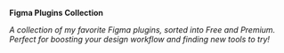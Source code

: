**Figma Plugins Collection**

*A collection of my favorite Figma plugins, sorted into Free and Premium. Perfect for boosting your design workflow and finding new tools to try!*
